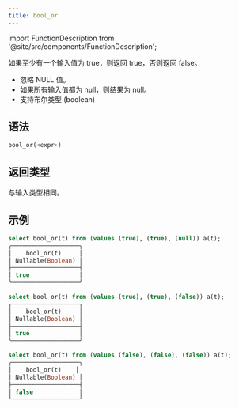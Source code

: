 ```yaml
---
title: bool_or
---
```

import FunctionDescription from '@site/src/components/FunctionDescription';

<FunctionDescription description="引入或更新于：v1.2.756"/>

如果至少有一个输入值为 true，则返回 true，否则返回 false。

- 忽略 NULL 值。
- 如果所有输入值都为 null，则结果为 null。
- 支持布尔类型 (boolean)

## 语法

```sql
bool_or(<expr>)
```

## 返回类型

与输入类型相同。

## 示例

```sql
select bool_or(t) from (values (true), (true), (null)) a(t);
╭───────────────────╮
│    bool_or(t)     │
│ Nullable(Boolean) │
├───────────────────┤
│ true              │
╰───────────────────╯

select bool_or(t) from (values (true), (true), (false)) a(t);
╭───────────────────╮
│    bool_or(t)     │
│ Nullable(Boolean) │
├───────────────────┤
│ true              │
╰───────────────────╯

select bool_or(t) from (values (false), (false), (false)) a(t);
╭───────────────────╮
│    bool_or(t)    │
│ Nullable(Boolean) │
├───────────────────┤
│ false             │
╰───────────────────╯
```